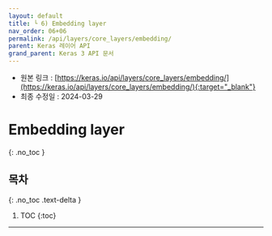 ```yaml
---
layout: default
title: └ 6) Embedding layer
nav_order: 06+06
permalink: /api/layers/core_layers/embedding/
parent: Keras 레이어 API
grand_parent: Keras 3 API 문서
---
```


* 원본 링크 : [https://keras.io/api/layers/core_layers/embedding/](https://keras.io/api/layers/core_layers/embedding/){:target="_blank"}
* 최종 수정일 : 2024-03-29

# Embedding layer
{: .no_toc }

## 목차
{: .no_toc .text-delta }

1. TOC
{:toc}

---
